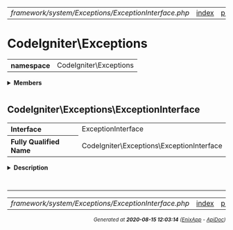 


 



<table>
<tr>
<td style="width:100%"><em>framework/system/Exceptions/ExceptionInterface.php</em></td>
<td><a href="../../../../../../api/index.md">index</a></td>
<td><a href="../../../../../../api/vendor/codeigniter4/framework/system/Exceptions/EmergencyError.md">prev</a></td>
<td><a href="../../../../../../api/vendor/codeigniter4/framework/system/Exceptions/FrameworkException.md">next</a></td>
</tr>
</table>







# CodeIgniter\Exceptions 
<table style="text-align:left">
<tr><th>namespace</th><td>CodeIgniter\Exceptions</td></tr>
</table>

 

<details>
<summary style="margin-bottom:12px;"><strong>Members</strong></summary>
<table>
<tr><td><a href="../../../../../../api/vendor/codeigniter4/framework/system/Exceptions/AlertError.md">CodeIgniter\Exceptions\AlertError</a></td></tr>
<tr><td><a href="../../../../../../api/vendor/codeigniter4/framework/system/Exceptions/CastException.md">CodeIgniter\Exceptions\CastException</a></td></tr>
<tr><td><a href="../../../../../../api/vendor/codeigniter4/framework/system/Exceptions/ConfigException.md">CodeIgniter\Exceptions\ConfigException</a></td></tr>
<tr><td><a href="../../../../../../api/vendor/codeigniter4/framework/system/Exceptions/CriticalError.md">CodeIgniter\Exceptions\CriticalError</a></td></tr>
<tr><td><a href="../../../../../../api/vendor/codeigniter4/framework/system/Exceptions/DownloadException.md">CodeIgniter\Exceptions\DownloadException</a></td></tr>
<tr><td><a href="../../../../../../api/vendor/codeigniter4/framework/system/Exceptions/EmergencyError.md">CodeIgniter\Exceptions\EmergencyError</a></td></tr>
<tr><td><a href="../../../../../../api/vendor/codeigniter4/framework/system/Exceptions/ExceptionInterface.md">CodeIgniter\Exceptions\ExceptionInterface</a></td></tr>
<tr><td><a href="../../../../../../api/vendor/codeigniter4/framework/system/Exceptions/FrameworkException.md">CodeIgniter\Exceptions\FrameworkException</a></td></tr>
<tr><td><a href="../../../../../../api/vendor/codeigniter4/framework/system/Exceptions/ModelException.md">CodeIgniter\Exceptions\ModelException</a></td></tr>
<tr><td><a href="../../../../../../api/vendor/codeigniter4/framework/system/Exceptions/PageNotFoundException.md">CodeIgniter\Exceptions\PageNotFoundException</a></td></tr>
</table>
</details>



 

 
## CodeIgniter\Exceptions\ExceptionInterface

<table style="text-align:left">
<tr><th>Interface</th><td>ExceptionInterface</td></tr>
<tr><th>Fully Qualified Name</th><td>CodeIgniter\Exceptions\ExceptionInterface</td></tr>
</table>


<details>
<summary style="margin-bottom:12px;"><strong>Description</strong></summary>

<table>
<tr><td>
Provides a domain-level interface for broad capture
of all framework-related exceptions.
</td></tr>
</table>

<table>
<tr><td>
catch (\CodeIgniter\Exceptions\ExceptionInterface) { ... }
</td></tr>
</table>

</details>



<table style="text-align:left">
</table>






 


 
  




<hr>

<table>
<tr>
<td style="width:100%"><em>framework/system/Exceptions/ExceptionInterface.php</em></td>
<td><a href="../../../../../../api/index.md">index</a></td>
<td><a href="../../../../../../api/vendor/codeigniter4/framework/system/Exceptions/EmergencyError.md">prev</a></td>
<td><a href="../../../../../../api/vendor/codeigniter4/framework/system/Exceptions/FrameworkException.md">next</a></td>
<td><a href="#">top</a></td></tr>
</table>




<div style="text-align:right;">

<small>_Generated at **2020-08-15 12:03:14**_ *([EnixApp](https://github.com/enix-app) - [ApiDoc](https://github.com/enix-app/apidoc))*</small>
</div>